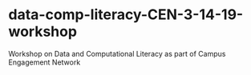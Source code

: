 # data-comp-literacy-CEN-3-14-19-workshop
Workshop on Data and Computational Literacy as part of Campus Engagement Network
